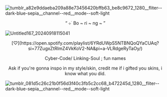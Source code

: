 ![tumblr_a82e9ddaeba209a88e73456420bffb63_be8c9672_1280__fliter--dark-blue-sepia__channel--red__mode--soft-light](https://github.com/user-attachments/assets/058043b6-ba41-4fc7-9761-f77f815215ed)

<p align="center"> “ ⊹ ࣪ Bo ~ ri ~ ng ~ ” </p>

![Untitled167_20240918115041](https://github.com/user-attachments/assets/2554afca-1ad1-4ec4-9577-2fcf94aebb07)


<p align="center">[♡](https://open.spotify.com/playlist/6YRdUWpS5NTBNQoQYaCUAq?si=77ZugxZtRImZ4VkKoV2-NA&pi=a-VLRdgeRyTaOy/)</p>

<p align="center"> Cyber-Code/ Linking-Soul ; fun names </p>

<p align="center"> Ask if you're gonna inspo in my style/skin, credit me if i gifted you skins, i know what you did. </p>

![tumblr_081d5c26c21b0f56d3f40c3fb5c2cc68_b472245d_1280__fliter--dark-blue-sepia__channel--red__mode--soft-light](https://github.com/user-attachments/assets/2ae090aa-ca8e-44be-b644-559a884874d9)
